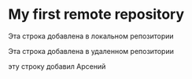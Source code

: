 # My first remote repository

Эта строка добавлена в локальном репозитории

Эта строка добавлена в удаленном репозитории

эту строку добавил Арсений 